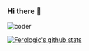 ### Hi there 👋

![coder](https://user-images.githubusercontent.com/5576161/96160333-18850500-0f16-11eb-9460-33710c493f31.png)

[![Ferologic's github stats](https://github-readme-stats.vercel.app/api?username=ferologics)](https://github.com/ferologics)

<!--
**ferologics/ferologics** is a ✨ _special_ ✨ repository because its `README.md` (this file) appears on your GitHub profile.

Here are some ideas to get you started:

- 🔭 I’m currently working on ...
- 🌱 I’m currently learning ...
- 👯 I’m looking to collaborate on ...
- 🤔 I’m looking for help with ...
- 💬 Ask me about ...
- 📫 How to reach me: ...
- 😄 Pronouns: ...
- ⚡ Fun fact: ...
-->
